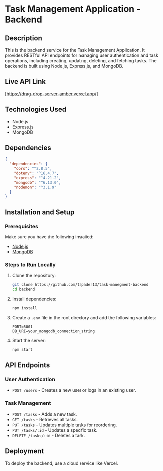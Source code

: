 # Task Management Application - Backend

## Description

This is the backend service for the Task Management Application. It provides RESTful API endpoints for managing user authentication and task operations, including creating, updating, deleting, and fetching tasks. The backend is built using Node.js, Express.js, and MongoDB.

## Live API Link

[https://drag-drop-server-amber.vercel.app/]

## Technologies Used

- Node.js
- Express.js
- MongoDB

## Dependencies

```json
{
  "dependencies": {
    "cors": "^2.8.5",
    "dotenv": "^16.4.7",
    "express": "^4.21.2",
    "mongodb": "^6.13.0",
    "nodemon": "^3.1.9"
  }
}
```

## Installation and Setup

### Prerequisites

Make sure you have the following installed:

- [Node.js](https://nodejs.org/)
- [MongoDB](https://www.mongodb.com/)

### Steps to Run Locally

1. Clone the repository:

   ```sh
   git clone https://github.com/tapader13/task-manegment-backend
   cd backend
   ```

2. Install dependencies:

   ```sh
   npm install
   ```

3. Create a `.env` file in the root directory and add the following variables:

   ```env
   PORT=5001
   DB_URI=your_mongodb_connection_string
   ```

4. Start the server:

   ```sh
   npm start
   ```

## API Endpoints

### User Authentication

- `POST /users` - Creates a new user or logs in an existing user.

### Task Management

- `POST /tasks` - Adds a new task.
- `GET /tasks` - Retrieves all tasks.
- `PUT /tasks` - Updates multiple tasks for reordering.
- `PUT /tasks/:id` - Updates a specific task.
- `DELETE /tasks/:id` - Deletes a task.

## Deployment

To deploy the backend, use a cloud service like Vercel.